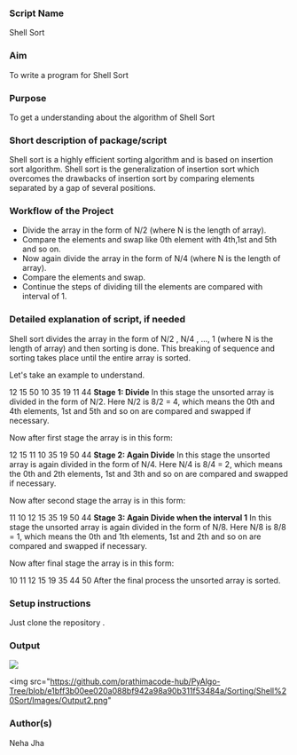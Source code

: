 ### Script Name
Shell Sort

### Aim
To write a program for Shell Sort

### Purpose
To get a understanding about the algorithm of Shell Sort

### Short description of package/script
Shell sort is a highly efficient sorting algorithm and is based on insertion sort algorithm. Shell sort is the generalization of insertion sort which overcomes the drawbacks of insertion sort by comparing elements separated by a gap of several positions.

### Workflow of the Project
* Divide the array in the form of N/2 (where N is the length of array).
* Compare the elements and swap like 0th element with 4th,1st and 5th and so on.
* Now again divide the array in the form of N/4 (where N is the length of array).
* Compare the elements and swap.
* Continue the steps of dividing till the elements are compared with interval of 1.

### Detailed explanation of script, if needed
Shell sort divides the array in the form of N/2 , N/4 , …, 1 (where N is the length of array) and then sorting is done. This breaking of sequence and sorting takes place until the entire array is sorted.

Let's take an example to understand.

12	15	50	10	35	19	11	44
**Stage 1: Divide**
In this stage the unsorted array is divided in the form of N/2. Here N/2 is 8/2 = 4, which means the 0th and 4th elements, 1st and 5th and so on are compared and swapped if necessary.

Now after first stage the array is in this form:

12	15	11	10	35	19	50	44
**Stage 2: Again Divide**
In this stage the unsorted array is again divided in the form of N/4. Here N/4 is 8/4 = 2, which means the 0th and 2th elements, 1st and 3th and so on are compared and swapped if necessary.

Now after second stage the array is in this form:

11	10	12	15	35	19	50	44
**Stage 3: Again Divide when the interval 1**
In this stage the unsorted array is again divided in the form of N/8. Here N/8 is 8/8 = 1, which means the 0th and 1th elements, 1st and 2th and so on are compared and swapped if necessary.

Now after final stage the array is in this form:

10	11	12	15	19	35	44	50
After the final process the unsorted array is sorted.


### Setup instructions
Just clone the repository .

### Output
<img src="https://github.com/prathimacode-hub/PyAlgo-Tree/blob/3e08153a796610d5cc7579c352d74c9993e47bc3/Sorting/Shell%20Sort/Images/Output1.png">

<img src="https://github.com/prathimacode-hub/PyAlgo-Tree/blob/e1bff3b00ee020a088bf942a98a90b311f53484a/Sorting/Shell%20Sort/Images/Output2.png"

### Author(s)
Neha Jha
